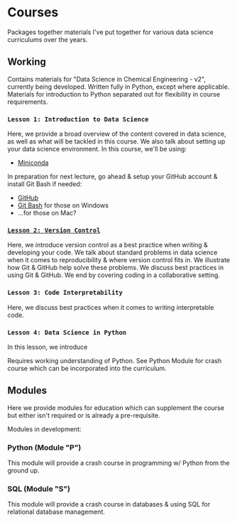 # Courses
Packages together materials I've put together for various data science curriculums over the years.

## Working
Contains materials for "Data Science in Chemical Engineering - v2", currently being developed. 
Written fully in Python, except where applicable. 
Materials for introduction to Python separated out for flexibility in course requirements. 


### `Lesson 1: Introduction to Data Science`
Here, we provide a broad overview of the content covered in data science, as well as what will be tackled in this course. 
We also talk about setting up your data science environment. In this course, we'll be using:
- [Miniconda](https://docs.conda.io/en/latest/miniconda.html)

In preparation for next lecture, go ahead & setup your GitHub account & install Git Bash if needed: 
- [GitHub](https://github.com/)
- [Git Bash](https://gitforwindows.org/) for those on Windows
- ...for those on Mac?


### [`Lesson 2: Version Control`](https://github.com/curtispmartin/Courses/tree/master/Working/2_VersionControl)
Here, we introduce version control as a best practice when writing & developing your code. 
We talk about standard problems in data science when it comes to reproducibility & where version control fits in. 
We illustrate how Git & GitHub help solve these problems. 
We discuss best practices in using Git & GitHub. 
We end by covering coding in a collaborative setting.


### `Lesson 3: Code Interpretability`
Here, we discuss best practices when it comes to writing interpretable code. 


### `Lesson 4: Data Science in Python`
In this lesson, we introduce 

Requires working understanding of Python. 
See Python Module for crash course which can be incorporated into the curriculum.


## Modules
Here we provide modules for education which can supplement the course but either isn't required or is already a pre-requisite.

Modules in development:
### Python (Module "P") 
This module will provide a crash course in programming w/ Python from the ground up. 

### SQL (Module "S")
This module will provide a crash course in databases & using SQL for relational database management. 